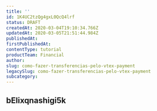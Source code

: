 ```yaml
---
title: ''
id: 1K4UC2tzQg4gxL0QcQ4lrf
status: DRAFT
createdAt: 2020-03-04T19:10:34.766Z
updatedAt: 2020-03-05T21:51:44.984Z
publishedAt: 
firstPublishedAt: 
contentType: tutorial
productTeam: Financial
author: 
slug: como-fazer-transferencias-pelo-vtex-payment
legacySlug: como-fazer-transferencias-pelo-vtex-payment
subcategory: 
---
```



bElixqnashigi5k
---


